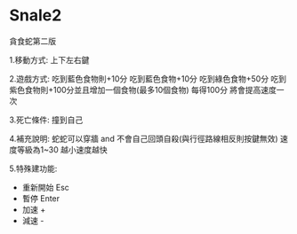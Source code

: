 # Snale2
貪食蛇第二版

1.移動方式:
上下左右鍵

2.遊戲方式:
吃到藍色食物則+10分
吃到藍色食物+10分
吃到綠色食物+50分
吃到紫色食物則+100分並且增加一個食物(最多10個食物)
每得100分 將會提高速度一次

3.死亡條件: 撞到自己

4.補充說明:
蛇蛇可以穿牆 and 不會自己回頭自殺(與行徑路線相反則按鍵無效)
速度等級為1~30
越小速度越快

5.特殊建功能:
+  重新開始 Esc
+  暫停 Enter
+  加速 +
+  減速 -